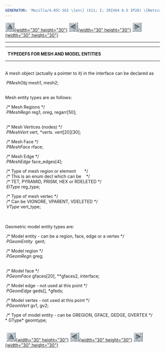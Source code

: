 ```yaml
---
GENERATOR: 'Mozilla/4.05C-SGI \[en\] (X11; I; IRIX64 6.5 IP28) \[Netscape\]'
---
```


[![](../images/arrow2.gif){width="30"
height="30"}](mstkla.html#typedefs) [![](../images/arrow3.gif){width="30"
height="30"}](parent-child.html) [![](../images/arrow4.gif){width="30"
height="30"}](Mesh.html)

------------------------------------------------------------------------

------------------------------------------------------------------------

  **TYPEDEFS FOR MESH AND MODEL ENTITIES**

------------------------------------------------------------------------

 \
A mesh object (actually a pointer to it) in the interface can be
declared as

 *PMeshObj* mesh1, mesh2;\
 

Mesh entity types are as follows:

 /\* Mesh Regions \*/\
 *PMeshRegn* reg1, oreg, regarr\[50\];\
 

 /\* Mesh Vertices (nodes) \*/\
 *PMeshVert* vert, \*verts. vert\[20\]\[30\];

 /\* Mesh Face \*/\
 *PMeshFace* rface;

 /\* Mesh Edge \*/\
 *PMeshEdge* face\_edges\[4\];

 /\* Type of mesh region or element       \*/\
 /\* This is an enum decl which can be    \*/\
 /\* TET, PYRAMID, PRISM, HEX or RDELETED \*/\
 *ElType* reg\_type;

 /\* Type of mesh vertec \*/\
 /\* Can be VIGNORE, VPARENT, VDELETED \*/\
 *VType* vert\_type;\
 \
 

Geometric model entity types are:

 /\* Model entity - can be a region, face, edge or a vertex \*/\
 *PGeomEntity*  gent;

 /\* Model region \*/\
 *PGeomRegn* greg;\
 

 /\* Model face \*/\
 *PGeomFace* gfaces\[20\], \*\*gfaces2, interface;

 /\* Model edge - not used at this point \*/\
 *PGeomEdge* geds\[\], \*gfeds;

 /\* Model vertex - not used at this point \*/\
 *PGeomVert* gv1, gv2;

 /\* Type of model entity - can be GREGION, GFACE, GEDGE, GVERTEX \*/\
* GType* geomtype;\
 

 [![](../images/arrow2.gif){width="30"
height="30"}](mstkla.html#typedefs) [![](../images/arrow3.gif){width="30"
height="30"}](parent-child.html) [![](../images/arrow4.gif){width="30"
height="30"}](Mesh.html)
